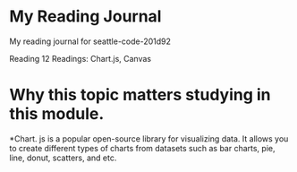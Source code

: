 # My Reading Journal
My reading journal for seattle-code-201d92

Reading 12 Readings: Chart.js, Canvas

# Why this topic matters studying in this module.

*Chart. js is a popular open-source library for visualizing data. It allows you to create different types of charts from datasets such as bar charts, pie, line, donut, scatters, and etc.
